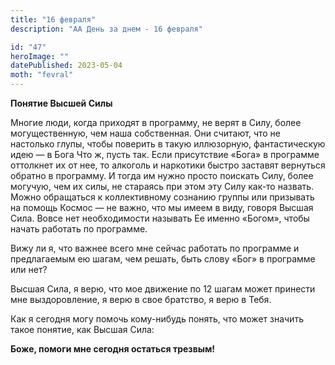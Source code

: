 ```yaml
---
title: "16 февраля"
description: "АА День за днем - 16 февраля"

id: "47"
heroImage: ""
datePublished: 2023-05-04
moth: "fevral"
---
```


**Понятие Высшей Силы**

Многие люди, когда приходят в программу, не верят в Силу, более
могущественную, чем наша собственная. Они считают, что не настолько глупы,
чтобы поверить в такую иллюзорную, фантастическую идею — в Бога Что ж, пусть
так. Если присутствие «Бога» в программе оттолкнет их от нее, то алкоголь и
наркотики быстро заставят вернуться обратно в программу. И тогда им нужно
просто поискать Силу, более могучую, чем их силы, не стараясь при этом эту
Силу как-то назвать. Можно обращаться к коллективному сознанию группы или
призывать на помощь Космос — не важно, что мы имеем в виду, говоря Высшая
Сила. Вовсе нет необходимости называть Ее именно «Богом», чтобы начать
работать по программе.

Вижу ли я, что важнее всего мне сейчас работать по программе и предлагаемым ею
шагам, чем решать, быть слову «Бог» в программе или нет?

Высшая Сила, я верю, что мое движение по 12 шагам может принести мне
выздоровление, я верю в свое братство, я верю в Тебя.

Как я сегодня могу помочь кому-нибудь понять, что может значить такое понятие,
как Высшая Сила:

**Боже, помоги мне сегодня остаться трезвым!**
